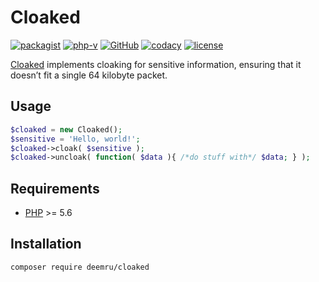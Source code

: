 # Cloaked

[![packagist](https://img.shields.io/packagist/v/deemru/cloaked.svg)](https://packagist.org/packages/deemru/cloaked) [![php-v](https://img.shields.io/packagist/php-v/deemru/cloaked.svg)](https://packagist.org/packages/deemru/cloaked)  [![GitHub](https://img.shields.io/github/actions/workflow/status/deemru/Cloaked/php.yml?label=github%20actions)](https://github.com/deemru/Cloaked/actions/workflows/php.yml)  [![codacy](https://img.shields.io/codacy/grade/a66e9c0a9c024bd49135a15073390e65.svg?label=codacy)](https://app.codacy.com/gh/deemru/Cloaked/files) [![license](https://img.shields.io/packagist/l/deemru/cloaked.svg)](https://packagist.org/packages/deemru/cloaked)

[Cloaked](https://github.com/deemru/Cloaked) implements cloaking for sensitive information, ensuring that it doesn’t fit a single 64 kilobyte packet.


## Usage

```php
$cloaked = new Cloaked();
$sensitive = 'Hello, world!';
$cloaked->cloak( $sensitive );
$cloaked->uncloak( function( $data ){ /*do stuff with*/ $data; } );
```

## Requirements

- [PHP](http://php.net) >= 5.6

## Installation

```bash
composer require deemru/cloaked
```
